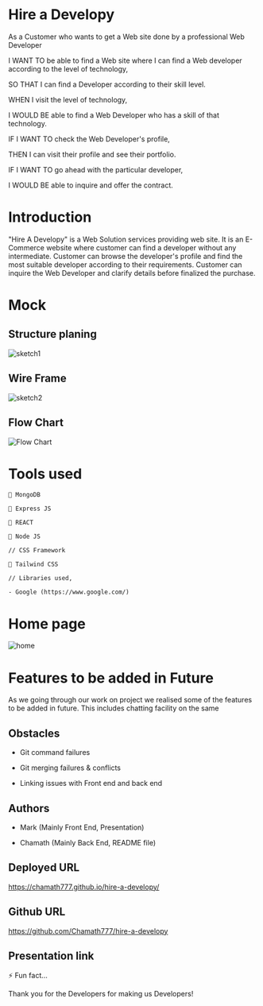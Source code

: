 # Hire a Developy 

As a Customer who wants to get a Web site done by a professional Web Developer

I WANT TO be able to find a Web site where I can find a Web developer according to the level of technology,

SO THAT I can find a Developer according to their skill level.

WHEN I visit the level of technology,

I WOULD BE able to find a Web Developer who has a skill of that technology.

IF I WANT TO check the Web Developer's profile,

THEN I can visit their profile and see their portfolio.

IF I WANT TO go ahead with the particular developer,

I WOULD BE able to inquire and offer the contract.


# Introduction

"Hire A Developy" is a Web Solution services providing web site. It is an E-Commerce website where customer can find a developer without any intermediate. Customer can browse the developer's profile and find the most suitable developer according to their requirements. Customer can inquire the Web Developer and clarify details before finalized the purchase.

# Mock

  ## Structure planing
 ![sketch1](./client/src/assets/images/IMG_4882.jpg)

  ## Wire Frame

  ![sketch2](./client/src/assets/images/finalprojwireframe.png)

  ## Flow Chart

  ![Flow Chart](./client/src/assets/images/Untitled.png) 

# Tools used
   
    🔗 MongoDB
    
    🔗 Express JS 

    🔗 REACT
    
    🔗 Node JS

    // CSS Framework

    🔗 Tailwind CSS

    // Libraries used,

    - Google (https://www.google.com/)


# Home page

![home](./client/src/assets/images/)

# Features to be added in Future 

As we going through our work on project we realised some of the features to be added in future. This includes chatting facility on the same 

## Obstacles 

- Git command failures

- Git merging failures & conflicts

- Linking issues with Front end and back end

## Authors

- Mark (Mainly Front End, Presentation)

- Chamath (Mainly Back End, README file)


## Deployed URL

  https://chamath777.github.io/hire-a-developy/

## Github URL

  https://github.com/Chamath777/hire-a-developy


## Presentation link


⚡️ Fun fact...

Thank you for the Developers for making us Developers!